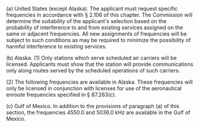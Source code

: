 (a) United States (except Alaska). The applicant must request specific frequencies in accordance with § 2.106 of this chapter. The Commission will determine the suitability of the applicant's selection based on the probability of interference to and from existing services assigned on the same or adjacent frequencies. All new assignments of frequencies will be subject to such conditions as may be required to minimize the possibility of harmful interference to existing services.

(b) Alaska. (1) Only stations which serve scheduled air carriers will be licensed. Applicants must show that the station will provide communications only along routes served by the scheduled operations of such carriers.

(2) The following frequencies are available in Alaska. These frequencies will only be licensed in conjunction with licenses for use of the aeronautical enroute frequencies specified in § 87.263(c).

(c) Gulf of Mexico. In addition to the provisions of paragraph (a) of this section, the frequencies 4550.0 and 5036.0 kHz are available in the Gulf of Mexico.


